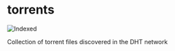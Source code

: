torrents 
========
![Indexed](https://img.shields.io/badge/indexed-128799-blue)

Collection of torrent files discovered in the DHT network
